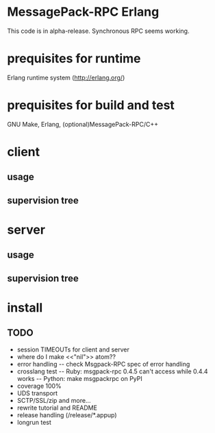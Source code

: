 MessagePack-RPC Erlang
======================

This code is in alpha-release. Synchronous RPC seems working.

# prequisites for runtime
Erlang runtime system (http://erlang.org/)

# prequisites for build and test
GNU Make, Erlang, (optional)MessagePack-RPC/C++

# client

## usage

## supervision tree

# server

## usage

## supervision tree

# install

## TODO

- session TIMEOUTs for client and server
- where do I make <<"nil">> atom??
- error handling 
-- check Msgpack-RPC spec of error handling
- crosslang test
-- Ruby: msgpack-rpc 0.4.5 can't access while 0.4.4 works
-- Python: make msgpackrpc on PyPI
- coverage 100%
- UDS transport
- SCTP/SSL/zip and more...
- rewrite tutorial and README
- release handling (/release/*.appup)
- longrun test
